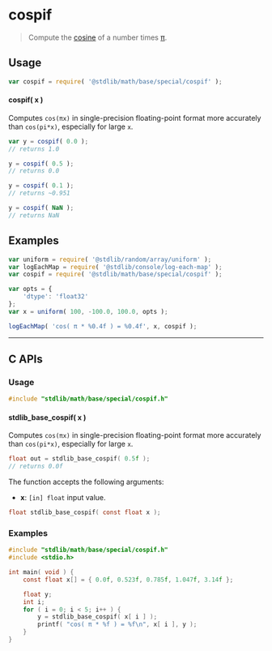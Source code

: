 <!--

@license Apache-2.0

Copyright (c) 2025 The Stdlib Authors.

Licensed under the Apache License, Version 2.0 (the "License");
you may not use this file except in compliance with the License.
You may obtain a copy of the License at

   http://www.apache.org/licenses/LICENSE-2.0

Unless required by applicable law or agreed to in writing, software
distributed under the License is distributed on an "AS IS" BASIS,
WITHOUT WARRANTIES OR CONDITIONS OF ANY KIND, either express or implied.
See the License for the specific language governing permissions and
limitations under the License.

-->

# cospif

> Compute the [cosine][@stdlib/math/base/special/cosf] of a number times [π][@stdlib/constants/float32/pi].

<section class="usage">

## Usage

```javascript
var cospif = require( '@stdlib/math/base/special/cospif' );
```

#### cospif( x )

Computes `cos(πx)` in single-precision floating-point format more accurately than `cos(pi*x)`, especially for large `x`.

```javascript
var y = cospif( 0.0 );
// returns 1.0

y = cospif( 0.5 );
// returns 0.0

y = cospif( 0.1 );
// returns ~0.951

y = cospif( NaN );
// returns NaN
```

</section>

<!-- /.usage -->

<section class="examples">

## Examples

<!-- eslint no-undef: "error" -->

```javascript
var uniform = require( '@stdlib/random/array/uniform' );
var logEachMap = require( '@stdlib/console/log-each-map' );
var cospif = require( '@stdlib/math/base/special/cospif' );

var opts = {
    'dtype': 'float32'
};
var x = uniform( 100, -100.0, 100.0, opts );

logEachMap( 'cos( π * %0.4f ) = %0.4f', x, cospif );
```

</section>

<!-- /.examples -->

<!-- C interface documentation. -->

* * *

<section class="c">

## C APIs

<!-- Section to include introductory text. Make sure to keep an empty line after the intro `section` element and another before the `/section` close. -->

<section class="intro">

</section>

<!-- /.intro -->

<!-- C usage documentation. -->

<section class="usage">

### Usage

```c
#include "stdlib/math/base/special/cospif.h"
```

#### stdlib_base_cospif( x )

Computes `cos(πx)` in single-precision floating-point format more accurately than `cos(pi*x)`, especially for large `x`.

```c
float out = stdlib_base_cospif( 0.5f );
// returns 0.0f
```

The function accepts the following arguments:

-   **x**: `[in] float` input value.

```c
float stdlib_base_cospif( const float x );
```

</section>

<!-- /.usage -->

<!-- C API usage notes. Make sure to keep an empty line after the `section` element and another before the `/section` close. -->

<section class="notes">

</section>

<!-- /.notes -->

<!-- C API usage examples. -->

<section class="examples">

### Examples

```c
#include "stdlib/math/base/special/cospif.h"
#include <stdio.h>

int main( void ) {
    const float x[] = { 0.0f, 0.523f, 0.785f, 1.047f, 3.14f };

    float y;
    int i;
    for ( i = 0; i < 5; i++ ) {
        y = stdlib_base_cospif( x[ i ] );
        printf( "cos( π * %f ) = %f\n", x[ i ], y );
    }
}
```

</section>

<!-- /.examples -->

</section>

<!-- /.c -->

<!-- Section for related `stdlib` packages. Do not manually edit this section, as it is automatically populated. -->

<section class="related">

</section>

<!-- /.related -->

<!-- Section for all links. Make sure to keep an empty line after the `section` element and another before the `/section` close. -->

<section class="links">

[@stdlib/constants/float32/pi]: https://github.com/stdlib-js/stdlib/tree/develop/lib/node_modules/%40stdlib/constants/float32/pi

[@stdlib/math/base/special/cosf]: https://github.com/stdlib-js/stdlib/tree/develop/lib/node_modules/%40stdlib/math/base/special/cosf

<!-- <related-links> -->

<!-- </related-links> -->

</section>

<!-- /.links -->
